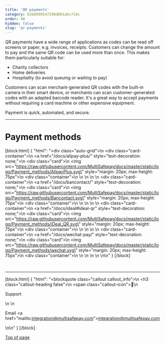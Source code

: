 ```yaml
---
title: 'QR payments'
category: 62bd999547298d001abc714c
order: 40
hidden: false
slug: 'qr-payments'
---
```

QR payments have a wide range of applications as codes can be read off screens or paper, e.g. invoices, receipts. Customers can change the amount to pay and the same QR code can be used more than once. This makes them particularly suitable for:

- Charity collectors
- Home deliveries
- Hospitality (to avoid queuing or waiting to pay)

Customers can scan merchant-generated QR codes with the built-in camera in their smart device, or merchants can scan customer-generated codes with an adapted barcode reader. It's a great way to accept payments without requiring a card machine or other expensive equipment.

Payment is quick, automated, and secure. 
<br>

---

# Payment methods

[block:html]
{
  "html": "<div class=\"auto-grid\">\n    <div class=\"card-container\">\n        <a href=\"/docs/alipay-plus/\" style=\"text-decoration: none;\">\n            <div class=\"card\">\n                <img src=\"https://raw.githubusercontent.com/MultiSafepay/docs/master/static/logo/Payment_methods/AlipayPlus.svg\" style=\"margin: 20px; max-height: 75px\">\n                <div class=\"container\">\n                    </div>\n            </div>\n        </a>\n    </div>\n   <div class=\"card-container\">\n        <a href=\"/docs/bancontact/\" style=\"text-decoration: none;\">\n            <div class=\"card\">\n                <img src=\"https://raw.githubusercontent.com/MultiSafepay/docs/master/static/logo/Payment_methods/Bancontact.svg\" style=\"margin: 20px; max-height: 75px\">\n                <div class=\"container\">\n                    </div>\n            </div>\n        </a>\n    </div>\n    <div class=\"card-container\">\n        <a href=\"/docs/ideal#ideal-qr\" style=\"text-decoration: none;\">\n            <div class=\"card\">\n                <img src=\"https://raw.githubusercontent.com/MultiSafepay/docs/master/static/logo/Payment_methods/iDeal_QR.svg\" style=\"margin: 20px; max-height: 75px\">\n                <div class=\"container\">\n                    </div>\n            </div>\n        </a>\n    </div>\n    <div class=\"card-container\">\n        <a href=\"/docs/wechat-pay/\" style=\"text-decoration: none;\">\n            <div class=\"card\">\n                <img src=\"https://raw.githubusercontent.com/MultiSafepay/docs/master/static/logo/Payment_methods/wechat.svg\" style=\"margin: 20px; max-height: 75px\">\n                <div class=\"container\">\n                    </div>\n            </div>\n        </a>\n    </div>\n   </div>\n\n<style>\n\nb {\n  color: #384248 !important;\n}\n  \n.auto-grid {\n  --auto-grid-min-size: 200px;\n  \n  display: grid;\n  grid-template-columns: repeat(auto-fill, minmax(var(--auto-grid-min-size), 1fr));\n  grid-gap: 1rem;\n}\n\n/* Style the cards */\n.card-container {\n  box-shadow: 0 4px 8px 0 rgba(0, 0, 0, 0.2); /* this adds the \"card\" effect */\n  padding: 16px;\n  text-align: center;\n  background-color: #fff;\n  border-radius: 5px;\n}\n\n.card-container:hover {\n  box-shadow: 0 8px 16px 0 rgba(0,0,0,0.2);\n}\n\n</style>"
}
[/block]

<br>

---

[block:html]
{
  "html": "<blockquote class=\"callout callout_info\">\n    <h3 class=\"callout-heading false\">\n        <span class=\"callout-icon\">💬</span>\n        <p>Support</p>\n    </h3>\n    <p>Email <a href=\"mailto:integration@multisafepay.com\">integration@multisafepay.com</a></p>\n</blockquote>\n"
}
[/block]

[Top of page](#)